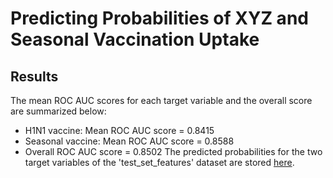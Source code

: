 # Predicting Probabilities of XYZ and Seasonal Vaccination Uptake
## Results

The mean ROC AUC scores for each target variable and the overall score are summarized below:
   * H1N1 vaccine: Mean ROC AUC score = 0.8415
   * Seasonal vaccine: Mean ROC AUC score = 0.8588
   * Overall ROC AUC score = 0.8502
The predicted probabilities for the two target variables of the 'test_set_features' dataset are stored [here](https://github.com/Dream-Falls/DataHack/blob/main/Submission_.csv).
